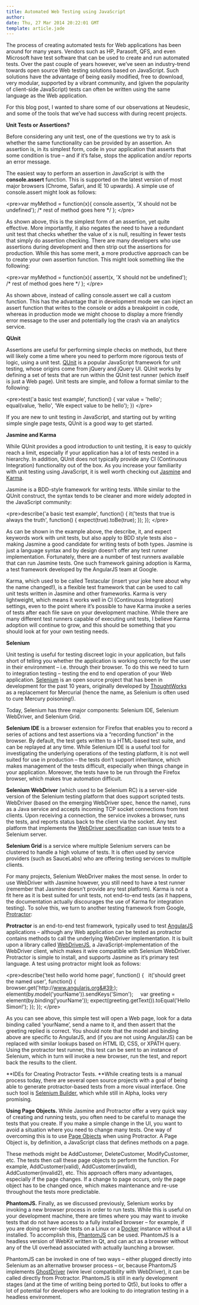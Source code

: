 ```yaml
---
title: Automated Web Testing using JavaScript
author: 
date: Thu, 27 Mar 2014 20:22:01 GMT
template: article.jade
---
```


The process of creating automated tests for Web applications has been around for many years. Vendors such as HP, Parasoft, QFS, and even Microsoft have test software that can be used to create and run automated tests. Over the past couple of years however, we’ve seen an industry-trend towards open source Web testing solutions based on JavaScript. Such solutions have the advantage of being easily modified, free to download, very modular, supported by a vibrant community, and (given the popularity of client-side JavaScript) tests can often be written using the same language as the Web application. 

For this blog post, I wanted to share some of our observations at Neudesic, and some of the tools that we’ve had success with during recent projects.

**Unit Tests or Assertions?**

Before considering any unit test, one of the questions we try to ask is whether the same functionality can be provided by an assertion. An assertion is, in its simplest form, code in your application that asserts that some condition is true – and if it’s false, stops the application and&#x2F;or reports an error message.

The easiest way to perform an assertion in JavaScript is with the **console.assert** function. This is supported on the latest version of most major browsers (Chrome, Safari, and IE 10 upwards). A simple use of console.assert might look as follows:

&lt;pre&gt;var myMethod = function(x){
  console.assert(x, &#39;X should not be undefined&#39;);
  &#x2F;* rest of method goes here *&#x2F;
};
&lt;&#x2F;pre&gt;

As shown above, this is the simplest form of an assertion, yet quite effective. More importantly, it also negates the need to have a redundant unit test that checks whether the value of x is null, resulting in fewer tests that simply do assertion checking. There are many developers who use assertions during development and then strip out the assertions for production. While this has some merit, a more productive approach can be to create your own assertion function. This might look something like the following:

&lt;pre&gt;var myMethod = function(x){
  assert(x, &#39;X should not be undefined&#39;);
  &#x2F;* rest of method goes here *&#x2F;
};
&lt;&#x2F;pre&gt;

As shown above, instead of calling console.assert we call a custom function. This has the advantage that in development mode we can inject an assert function that writes to the console or adds a breakpoint in code, whereas in production mode we might choose to display a more friendly error message to the user and potentially log the crash via an analytics service.

**QUnit**

Assertions are useful for performing simple checks on methods, but there will likely come a time where you need to perform more rigorous tests of logic, using a unit test. [QUnit](http:&#x2F;&#x2F;qunitjs.com) is a popular JavaScript framework for unit testing, whose origins come from jQuery and jQuery UI. QUnit works by defining a set of tests that are run within the QUnit test runner (which itself is just a Web page). Unit tests are simple, and follow a format similar to the following:

&lt;pre&gt;test(&#39;a basic test example&#39;, function() {
  var value = &#39;hello&#39;;
  equal(value, ‘hello&#39;, &#39;We expect value to be hello&#39;);
})
&lt;&#x2F;pre&gt;

If you are new to unit testing in JavaScript, and starting out by writing simple single page tests, QUnit is a good way to get started.

**Jasmine and Karma**

While QUnit provides a good introduction to unit testing, it is easy to quickly reach a limit, especially if your application has a lot of tests nested in a hierarchy. In addition, QUnit does not typically provide any CI (Continuous Integration) functionality out of the box. As you increase your familiarity with unit testing using JavaScript, it is well worth checking out [Jasmine](http:&#x2F;&#x2F;jasmine.github.io) and [Karma](http:&#x2F;&#x2F;karma-runner.github.io).

Jasmine is a BDD-style framework for writing tests. While similar to the QUnit construct, the syntax tends to be cleaner and more widely adopted in the JavaScript community:

&lt;pre&gt;describe(&#39;a basic test example&#39;, function() {
  it(&#39;tests that true is always the truth&#39;, function() {
  expect(true).toBe(true);
  });
});
&lt;&#x2F;pre&gt;

As can be shown in the example above, the describe, it, and expect keywords work with unit tests, but also apply to BDD style tests also – making Jasmine a good candidate for writing tests of both types. Jasmine is just a language syntax and by design doesn’t offer any test runner implementation. Fortunately, there are a number of test runners available that can run Jasmine tests. One such framework gaining adoption is Karma, a test framework developed by the AngularJS team at Google.

Karma, which used to be called Testacular (insert your joke here about why the name changed!), is a flexible test framework that can be used to call unit tests written in Jasmine and other frameworks. Karma is very lightweight, which means it works well in CI (Continuous Integration) settings, even to the point where it’s possible to have Karma invoke a series of tests after each file save on your development machine. While there are many different test runners capable of executing unit tests, I believe Karma adoption will continue to grow, and this should be something that you should look at for your own testing needs.

**Selenium**

Unit testing is useful for testing discreet logic in your application, but falls short of telling you whether the application is working correctly for the user in their environment – i.e. through their browser. To do this we need to turn to integration testing – testing the end to end operation of your Web application. [Selenium](http:&#x2F;&#x2F;seleniumhq.org) is an open source project that has been in development for the past 10 years, originally developed by [ThoughtWorks](http:&#x2F;&#x2F;thoughtworks.com) as a replacement for Mercurial (hence the name, as Selenium is often used to cure Mercury poisoning!).

Today, Selenium has three major components: Selenium IDE, Selenium WebDriver, and Selenium Grid.

**Selenium IDE** is a browser extension for Firefox that enables you to record a series of actions and test assertions via a “recording function” in the browser. By default, the test gets written to a HTML-based test suite, and can be replayed at any time. While Selenium IDE is a useful tool for investigating the underlying operations of the testing platform, it is not well suited for use in production – the tests don’t support inheritance, which makes management of the tests difficult, especially when things change in your application. Moreover, the tests have to be run through the Firefox browser, which makes true automation difficult.

**Selenium WebDriver** (which used to be Selenium RC) is a server-side version of the Selenium testing platform that does support scripted tests. WebDriver (based on the emerging WebDriver spec, hence the name), runs as a Java service and accepts incoming TCP socket connections from test clients. Upon receiving a connection, the service invokes a browser, runs the tests, and reports status back to the client via the socket. Any test platform that implements the [WebDriver specification](https:&#x2F;&#x2F;dvcs.w3.org&#x2F;hg&#x2F;webdriver&#x2F;raw-file&#x2F;default&#x2F;webdriver-spec.html) can issue tests to a Selenium server.

**Selenium Grid** is a service where multiple Selenium servers can be clustered to handle a high volume of tests. It is often used by service providers (such as SauceLabs) who are offering testing services to multiple clients.

For many projects, Selenium WebDriver makes the most sense. In order to use WebDriver with Jasmine however, you still need to have a test runner (remember that Jasmine doesn’t provide any test platform). Karma is not a fit here as it is best suited for unit tests, not end-to-end tests (as it happens, the documentation actually discourages the use of Karma for integration testing). To solve this, we turn to another testing framework from Google, [Protractor](http:&#x2F;&#x2F;github.com&#x2F;angular&#x2F;protractor):

**Protractor** is an end-to-end test framework, typically used to test [AngularJS](http:&#x2F;&#x2F;angularjs.org) applications – although any Web application can be tested as protractor contains methods to call the underlying WebDriver implementation. It is built upon a library called [WebDriverJS](https:&#x2F;&#x2F;code.google.com&#x2F;p&#x2F;selenium&#x2F;wiki&#x2F;WebDriverJs), a JavaScript-implementation of the WebDriver client, which makes it wire compatible with Selenium WebDriver. Protractor is simple to install, and supports Jasmine as it’s primary test language. A test using protractor might look as follows:

&lt;pre&gt;describe(&#39;test hello world home page&#39;, function() {
  it(&#39;should greet the named user&#39;, function() {
    browser.get(&#39;http:&#x2F;&#x2F;www.angularjs.org&#39;);
    element(by.model(&#39;yourName&#39;)).sendKeys(&#39;Simon&#39;);
    var greeting = element(by.binding(&#39;yourName&#39;));
    expect(greeting.getText()).toEqual(&#39;Hello Simon!&#39;);
  });
});
&lt;&#x2F;pre&gt;

As you can see above, this simple test will open a Web page, look for a data binding called ‘yourName’, send a name to it, and then assert that the greeting replied is correct. You should note that the model and binding above are specific to AngularJS, and (if you are not using AngularJS) can be replaced with similar lookups based on HTML ID, CSS, or XPATH query. Using the protractor test runner, this test can be sent to an instance of Selenium, which in turn will invoke a new browser, run the test, and report back the results to the client.

**IDEs for Creating Protractor Tests. **While creating tests is a manual process today, there are several open source projects with a goal of being able to generate protractor-based tests from a more visual interface. One such tool is [Selenium Builder](http:&#x2F;&#x2F;sebuilder.github.io&#x2F;se-builder&#x2F;), which while still in Alpha, looks very promising.

**Using Page Objects.** While Jasmine and Protractor offer a very quick way of creating and running tests, you often need to be careful to manage the tests that you create. If you make a simple change in the UI, you want to avoid a situation where you need to change many tests. One way of overcoming this is to use [Page Objects](https:&#x2F;&#x2F;github.com&#x2F;angular&#x2F;protractor&#x2F;blob&#x2F;master&#x2F;docs&#x2F;getting-started.md#organizing-real-tests-page-objects) when using Protractor. A Page Object is, by definition, a JavaScript class that defines methods on a page.

These methods might be AddCustomer, DeleteCustomer, ModifyCustomer, etc. The tests then call these page objects to perform the function. For example, AddCustomer(valid), AddCustomer(invalid), AddCustomer(invalid2), etc. This approach offers many advantages, especially if the page changes. If a change to page occurs, only the page object has to be changed once, which makes maintenance and re-use throughout the tests more predictable.

**PhantomJS.** Finally, as we discussed previously, Selenium works by invoking a new browser process in order to run tests. While this is useful on your development machine, there are times where you may want to invoke tests that do not have access to a fully installed browser – for example, if you are doing server-side tests on a Linux or a [Docker](http:&#x2F;&#x2F;docker.io) instance without a UI installed. To accomplish this, [PhantomJS](http:&#x2F;&#x2F;phantomjs.org) can be used. PhantomJS is a headless version of WebKit written in Qt, and can act as a browser without any of the UI overhead associated with actually launching a browser.

PhantomJS can be invoked in one of two ways – either plugged directly into Selenium as an alternative browser process – or, because PhantomJS implements [GhostDriver](https:&#x2F;&#x2F;github.com&#x2F;detro&#x2F;ghostdriver) (wire level compatibility with WebDriver), it can be called directly from Protractor. PhantomJS is still in early development stages (and at the time of writing being ported to Qt5), but looks to offer a lot of potential for developers who are looking to do integration testing in a headless environment.
